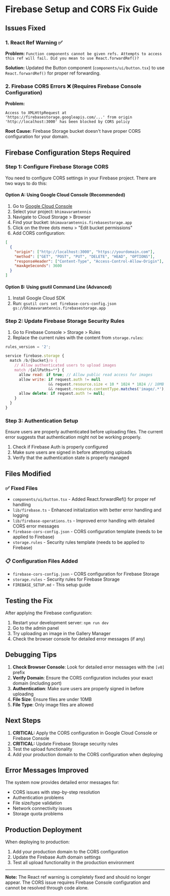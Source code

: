 # Firebase Setup and CORS Fix Guide

## Issues Fixed

### 1. React Ref Warning ✅
**Problem:** `Function components cannot be given refs. Attempts to access this ref will fail. Did you mean to use React.forwardRef()?`

**Solution:** Updated the Button component (`components/ui/button.tsx`) to use `React.forwardRef()` for proper ref forwarding.

### 2. Firebase CORS Errors ❌ (Requires Firebase Console Configuration)
**Problem:** 
```
Access to XMLHttpRequest at 'https://firebasestorage.googleapis.com/...' from origin 'http://localhost:3000' has been blocked by CORS policy
```

**Root Cause:** Firebase Storage bucket doesn't have proper CORS configuration for your domain.

## Firebase Configuration Steps Required

### Step 1: Configure Firebase Storage CORS
You need to configure CORS settings in your Firebase project. There are two ways to do this:

#### Option A: Using Google Cloud Console (Recommended)
1. Go to [Google Cloud Console](https://console.cloud.google.com/)
2. Select your project: `bhimavaramtennis`
3. Navigate to Cloud Storage > Browser
4. Find your bucket: `bhimavaramtennis.firebasestorage.app`
5. Click on the three dots menu > "Edit bucket permissions"
6. Add CORS configuration:

```json
[
  {
    "origin": ["http://localhost:3000", "https://yourdomain.com"],
    "method": ["GET", "POST", "PUT", "DELETE", "HEAD", "OPTIONS"],
    "responseHeader": ["Content-Type", "Access-Control-Allow-Origin"],
    "maxAgeSeconds": 3600
  }
]
```

#### Option B: Using gsutil Command Line (Advanced)
1. Install Google Cloud SDK
2. Run: `gsutil cors set firebase-cors-config.json gs://bhimavaramtennis.firebasestorage.app`

### Step 2: Update Firebase Storage Security Rules
1. Go to Firebase Console > Storage > Rules
2. Replace the current rules with the content from `storage.rules`:

```javascript
rules_version = '2';

service firebase.storage {
  match /b/{bucket}/o {
    // Allow authenticated users to upload images
    match /{allPaths=**} {
      allow read: if true; // Allow public read access for images
      allow write: if request.auth != null
                   && request.resource.size < 10 * 1024 * 1024 // 10MB max
                   && request.resource.contentType.matches('image/.*');
      allow delete: if request.auth != null;
    }
  }
}
```

### Step 3: Authentication Setup
Ensure users are properly authenticated before uploading files. The current error suggests that authentication might not be working properly.

1. Check if Firebase Auth is properly configured
2. Make sure users are signed in before attempting uploads
3. Verify that the authentication state is properly managed

## Files Modified

### ✅ Fixed Files
- `components/ui/button.tsx` - Added React.forwardRef() for proper ref handling
- `lib/firebase.ts` - Enhanced initialization with better error handling and logging
- `lib/firebase-operations.ts` - Improved error handling with detailed CORS error messages
- `firebase-cors-config.json` - CORS configuration template (needs to be applied to Firebase)
- `storage.rules` - Security rules template (needs to be applied to Firebase)

### 📋 Configuration Files Added
- `firebase-cors-config.json` - CORS configuration for Firebase Storage
- `storage.rules` - Security rules for Firebase Storage
- `FIREBASE_SETUP.md` - This setup guide

## Testing the Fix

After applying the Firebase configuration:

1. Restart your development server: `npm run dev`
2. Go to the admin panel
3. Try uploading an image in the Gallery Manager
4. Check the browser console for detailed error messages (if any)

## Debugging Tips

1. **Check Browser Console**: Look for detailed error messages with the `[v0]` prefix
2. **Verify Domain**: Ensure the CORS configuration includes your exact domain (including port)
3. **Authentication**: Make sure users are properly signed in before uploading
4. **File Size**: Ensure files are under 10MB
5. **File Type**: Only image files are allowed

## Next Steps

1. **CRITICAL:** Apply the CORS configuration in Google Cloud Console or Firebase Console
2. **CRITICAL:** Update Firebase Storage security rules
3. Test the upload functionality
4. Add your production domain to the CORS configuration when deploying

## Error Messages Improved

The system now provides detailed error messages for:
- CORS issues with step-by-step resolution
- Authentication problems
- File size/type validation
- Network connectivity issues
- Storage quota problems

## Production Deployment

When deploying to production:
1. Add your production domain to the CORS configuration
2. Update the Firebase Auth domain settings
3. Test all upload functionality in the production environment

---

**Note:** The React ref warning is completely fixed and should no longer appear. The CORS issue requires Firebase Console configuration and cannot be resolved through code alone.